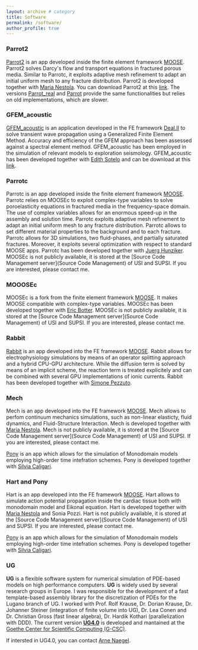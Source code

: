 ```yaml
---
layout: archive # category
title: Software
permalink: /software/
author_profile: true
---
```


### Parrot2

[Parrot2](github.com/favinom/parrot2) is an app developed
inside the finite element framework [MOOSE](https://mooseframework.inl.gov).
Parrot2 solves Darcy's flow and transport equations in fractured porous media.
Similar to Parrotc, it exploits adaptive mesh refinement to adapt an initial uniform mesh to any fracture distribution.
Parrot2 is developed together with [Maria Nestola](https://github.com/MGCN).
You can download Parrot2 at this [link](github.com/favinom/parrot2).
The versions [Parrot_real](https://github.com/favinom/parrot_real) and [Parrot](https://github.com/favinom/parrot)
provide the same functionalities but relies on old implementations, which are slower.

### GFEM_acoustic

[GFEM_acoustic](https://github.com/esotelog/GFEM_acoustic) is an application
developed in the FE framework [Deal.II](https://www.dealii.org)
to solve transient wave propagation using a Generalized Finite Element Method.
Accuracy and efficiency of the GFEM approach has been assessed against a spectral element method.
GFEM_acoustic has been employed in the simulation of relevant models to exploration seismology.
GFEM_acoustic has been developed together with [Edith Sotelo](https://github.com/esotelog)
and
can be download at this [link](https://github.com/esotelog/GFEM_acoustic).

### Parrotc

Parrotc is an app developed inside the finite element framework [MOOSE](https://mooseframework.inl.gov).
Parrotc relies on MOOSEc
to exploit complex-type variables to solve poroelasticity equations in fractured media in the frequency-space domain.
The use of complex variables allows for an enormous speed-up in the assembly and solution time.
Parrotc exploits adaptive mesh refinement to adapt an initial uniform mesh to any fracture distribution.
Parrotc allows to set different material properties to the background and to each fracture.
Parrotc allows for 3D simulations, two fluid-phases, and partially saturated fractures.
Moreover, it exploits several optimization with respect to standard MOOSE apps.
Parrotc has been developed together with [Juerg Hunziker](https://github.com/jhunziker).
MOOSEc is not publicly available, it is stored at the [Source Code Management server](Source Code Management)
of USI and SUPSI. If you are interested, please contact me.

### MOOOSEc

MOOSEc is a fork from the finite element framework [MOOSE](https://mooseframework.inl.gov).
It makes MOOSE compatible with complex-type variables.
MOOSEc has been developed together with [Eric Botter](https://github.com/EricBotter/).
MOOSEc is not publicly available, it is stored at the [Source Code Management server](Source Code Management)
of USI and SUPSI. If you are interested, please contact me.

### Rabbit

[Rabbit](github.com/favinom/rabbit) is an app developed into the FE framework [MOOSE](https://mooseframework.inl.gov).
Rabbit allows for electrophysiology simulations by means of an operator splitting approach
and a hybrid CPU-GPU architecture. While the diffusion term is solved by means of an implicit scheme,
the reaction term is treated explicitely and can be combined with several GPU implementations of ionic currents.
Rabbit has been developed together with [Simone Pezzuto](https://github.com/pezzus).

### Mech

Mech is an app developed into the FE framework [MOOSE](https://mooseframework.inl.gov).
Mech allows to perfom continuum mechanics simulations, such as non-linear elasticty,
fluid dynamics, and Fluid-Structure Interaction.
Mech is developed together with [Maria Nestola](https://github.com/MGCN).
Mech is not publicly available, it is stored at the [Source Code Management server](Source Code Management)
of USI and SUPSI. If you are interested, please contact me.

[Pony](https://github.com/Silvia-Caligari/pony) is an app which allows for the simulation of Monodomain models employing high-order time intefration schemes. Pony is developed together with [Silvia Caligari](https://github.com/Silvia-Caligari).


### Hart and Pony

Hart is an app developed into the FE framework [MOOSE](https://mooseframework.inl.gov).
Hart allows to simulate action potential propagation inside the cardiac tissue both
with monodomain model and Eikonal equation. Hart is developed together with [Maria Nestola](https://github.com/MGCN)
and Sonia Pozzi. Hart is not publicly available, it is stored at the [Source Code Management server](Source Code Management)
of USI and SUPSI. If you are interested, please contact me.

[Pony](https://github.com/Silvia-Caligari/pony) is an app which allows for the simulation of Monodomain models employing high-order time intefration schemes. Pony is developed together with [Silvia Caligari](https://github.com/Silvia-Caligari).


### UG

**UG** is a flexible software system for numerical simulation of PDE-based models on high performance computers.
**UG** is widely used by several research groups in Europe.
I was responsible for the development of a fast template-based assembly library
for the discretization of PDEs for the Lugano branch of UG.
I worked with Prof. Rolf Krause, Dr. Dorian Krause, Dr. Johanner Steiner (integration of finite volume into UG),
Dr. Lea Conen and Dr. Christian Gross (fast linear algebra), Dr. Hardik Kothari (parallelization with DDD).
The current version [**UG4.0**](https://gcsc.uni-frankfurt.de/simulation-and-modelling/ug4) is developed and mantained
at the [Goethe Center for Scientific Computing (G-CSC)](https://gcsc.uni-frankfurt.de).

If intersted in UG4.0, you can contact [Arne Naegel](https://gcsc.uni-frankfurt.de/simulation-and-modelling/people).
